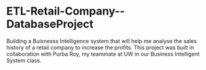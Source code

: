 # ETL-Retail-Company--DatabaseProject
Building a Buisnesss Intelligence system that will help me analyse the sales history of a retail company to increase the profits. 
This project was built in collaboration with Purba Roy, my teammate at UW in our Business Intelligent System class.
